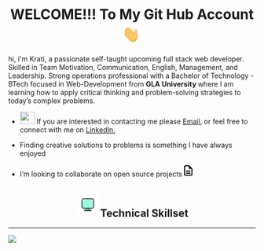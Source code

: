 <h1 align="center">WELCOME!!! To My Git Hub Account<img src="tenor.gif" width="40px"></h1>
<p>
hi, i'm Krati, a passionate self-taught upcoming full stack web developer. Skilled in Team Motivation, Communication, English, Management, and Leadership. Strong operations professional with a Bachelor of Technology - BTech focused in Web-Development from <b >GLA University </b>where I am learning how to apply critical thinking and problem-solving strategies to today’s complex problems.
</p>
<ul>
<li><img src="https://img.icons8.com/plasticine/50/000000/bag-front-view.png" width='30px' height='25px'> If you are interested in contacting me please <a href = "mailto: gkrati04@gmail.com">Email</a>, or feel free to connect with me on <a href="https://www.linkedin.com/in/krati-goyal-910a39212/">LinkedIn.
</a>
</li>
<li>

 Finding creative solutions to problems is something I have always enjoyed
</li>
<li>
 I’m looking to collaborate on open source projects<img src="icons8-document.gif" heigh="10px" width="25px">
</li>
</ul>
<h2 align="center"><img src="—Pngtree—green computer icon_4714183.png" width="50px" height='50%'>Technical Skillset</h2>
<hr>
<img src="https://img.shields.io/badge/-LeetCode-FFA116?style=for-the-badge&logo=LeetCode&logoColor=black">
